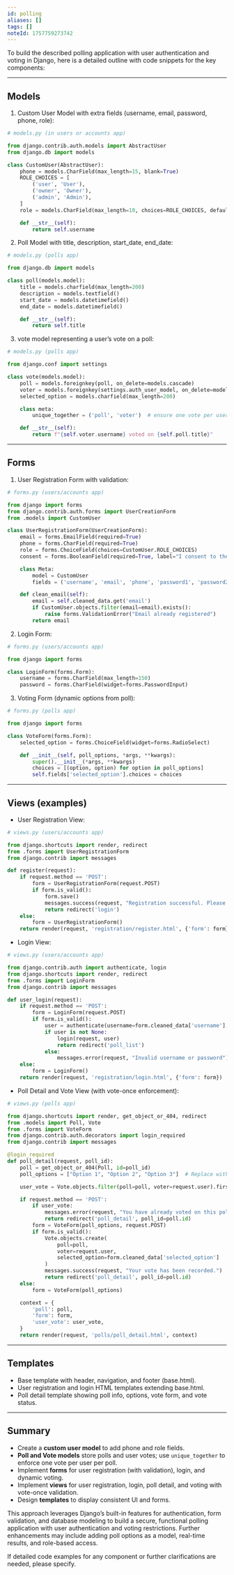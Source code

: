 ```yaml
---
id: polling
aliases: []
tags: []
noteId: 1757759273742
---
```


To build the described polling application with user authentication and voting in Django, here is a detailed outline with code snippets for the key components:

---

## Models

1. Custom User Model with extra fields (username, email, password, phone, role):

```python
# models.py (in users or accounts app)

from django.contrib.auth.models import AbstractUser
from django.db import models

class CustomUser(AbstractUser):
    phone = models.CharField(max_length=15, blank=True)
    ROLE_CHOICES = [
        ('user', 'User'),
        ('owner', 'Owner'),
        ('admin', 'Admin'),
    ]
    role = models.CharField(max_length=10, choices=ROLE_CHOICES, default='user')

    def __str__(self):
        return self.username
```

2. Poll Model with title, description, start_date, end_date:

```python
# models.py (polls app)

from django.db import models

class poll(models.model):
    title = models.charfield(max_length=200)
    description = models.textfield()
    start_date = models.datetimefield()
    end_date = models.datetimefield()

    def __str__(self):
        return self.title
```

3. vote model representing a user’s vote on a poll:

```python
# models.py (polls app)

from django.conf import settings

class vote(models.model):
    poll = models.foreignkey(poll, on_delete=models.cascade)
    voter = models.foreignkey(settings.auth_user_model, on_delete=models.cascade)
    selected_option = models.charfield(max_length=200)

    class meta:
        unique_together = ('poll', 'voter')  # ensure one vote per user per poll

    def __str__(self):
        return f"{self.voter.username} voted on {self.poll.title}"
```

---

## Forms

1. User Registration Form with validation:

```python
# forms.py (users/accounts app)

from django import forms
from django.contrib.auth.forms import UserCreationForm
from .models import CustomUser

class UserRegistrationForm(UserCreationForm):
    email = forms.EmailField(required=True)
    phone = forms.CharField(required=True)
    role = forms.ChoiceField(choices=CustomUser.ROLE_CHOICES)
    consent = forms.BooleanField(required=True, label="I consent to the terms and conditions")

    class Meta:
        model = CustomUser
        fields = ('username', 'email', 'phone', 'password1', 'password2', 'role')

    def clean_email(self):
        email = self.cleaned_data.get('email')
        if CustomUser.objects.filter(email=email).exists():
            raise forms.ValidationError("Email already registered")
        return email
```

2. Login Form:

```python
# forms.py (users/accounts app)

from django import forms

class LoginForm(forms.Form):
    username = forms.CharField(max_length=150)
    password = forms.CharField(widget=forms.PasswordInput)
```

3. Voting Form (dynamic options from poll):

```python
# forms.py (polls app)

from django import forms

class VoteForm(forms.Form):
    selected_option = forms.ChoiceField(widget=forms.RadioSelect)

    def __init__(self, poll_options, *args, **kwargs):
        super().__init__(*args, **kwargs)
        choices = [(option, option) for option in poll_options]
        self.fields['selected_option'].choices = choices
```

---

## Views (examples)

- User Registration View:

```python
# views.py (users/accounts app)

from django.shortcuts import render, redirect
from .forms import UserRegistrationForm
from django.contrib import messages

def register(request):
    if request.method == 'POST':
        form = UserRegistrationForm(request.POST)
        if form.is_valid():
            form.save()
            messages.success(request, "Registration successful. Please log in.")
            return redirect('login')
    else:
        form = UserRegistrationForm()
    return render(request, 'registration/register.html', {'form': form})
```

- Login View:

```python
# views.py (users/accounts app)

from django.contrib.auth import authenticate, login
from django.shortcuts import render, redirect
from .forms import LoginForm
from django.contrib import messages

def user_login(request):
    if request.method == 'POST':
        form = LoginForm(request.POST)
        if form.is_valid():
            user = authenticate(username=form.cleaned_data['username'], password=form.cleaned_data['password'])
            if user is not None:
                login(request, user)
                return redirect('poll_list')
            else:
                messages.error(request, "Invalid username or password")
    else:
        form = LoginForm()
    return render(request, 'registration/login.html', {'form': form})
```

- Poll Detail and Vote View (with vote-once enforcement):

```python
# views.py (polls app)

from django.shortcuts import render, get_object_or_404, redirect
from .models import Poll, Vote
from .forms import VoteForm
from django.contrib.auth.decorators import login_required
from django.contrib import messages

@login_required
def poll_detail(request, poll_id):
    poll = get_object_or_404(Poll, id=poll_id)
    poll_options = ["Option 1", "Option 2", "Option 3"]  # Replace with real poll options

    user_vote = Vote.objects.filter(poll=poll, voter=request.user).first()

    if request.method == 'POST':
        if user_vote:
            messages.error(request, "You have already voted on this poll.")
            return redirect('poll_detail', poll_id=poll.id)
        form = VoteForm(poll_options, request.POST)
        if form.is_valid():
            Vote.objects.create(
                poll=poll,
                voter=request.user,
                selected_option=form.cleaned_data['selected_option']
            )
            messages.success(request, "Your vote has been recorded.")
            return redirect('poll_detail', poll_id=poll.id)
    else:
        form = VoteForm(poll_options)

    context = {
        'poll': poll,
        'form': form,
        'user_vote': user_vote,
    }
    return render(request, 'polls/poll_detail.html', context)
```

---

## Templates

- Base template with header, navigation, and footer (base.html).
- User registration and login HTML templates extending base.html.
- Poll detail template showing poll info, options, vote form, and vote status.

---

## Summary

- Create a **custom user model** to add phone and role fields.
- **Poll and Vote models** store polls and user votes; use `unique_together` to enforce one vote per user per poll.
- Implement **forms** for user registration (with validation), login, and dynamic voting.
- Implement **views** for user registration, login, poll detail, and voting with vote-once validation.
- Design **templates** to display consistent UI and forms.

This approach leverages Django’s built-in features for authentication, form validation, and database modeling to build a secure, functional polling application with user authentication and voting restrictions. Further enhancements may include adding poll options as a model, real-time results, and role-based access.

If detailed code examples for any component or further clarifications are needed, please specify.
